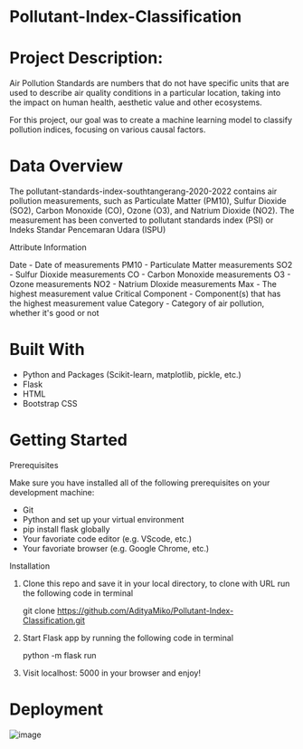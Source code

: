 # Pollutant-Index-Classification

# Project Description:
Air Pollution Standards are numbers that do not have specific units that are used to describe air quality conditions in a particular location, taking into the impact on human health, aesthetic value and other ecosystems.

For this project, our goal was to create a machine learning model to classify pollution indices, focusing on various causal factors.

# Data Overview
The pollutant-standards-index-southtangerang-2020-2022 contains air pollution measurements, such as Particulate Matter (PM10), Sulfur Dioxide (SO2), Carbon Monoxide (CO), Ozone (O3), and Natrium Dioxide (NO2). The measurement has been converted to pollutant standards index (PSI) or Indeks Standar Pencemaran Udara (ISPU)

Attribute Information

Date - Date of measurements
PM10 - Particulate Matter measurements
SO2 - Sulfur Dioxide measurements
CO - Carbon Monoxide measurements
O3 - Ozone measurements
NO2 - Natrium DIoxide measurements
Max - The highest measurement value
Critical Component - Component(s) that has the highest measurement value
Category - Category of air pollution, whether it's good or not

# Built With
- Python and Packages (Scikit-learn, matplotlib, pickle, etc.)
- Flask 
- HTML
- Bootstrap CSS

# Getting Started
Prerequisites

Make sure you have installed all of the following prerequisites on your development machine:

- Git
- Python and set up your virtual environment
- pip install flask globally
- Your favoriate code editor (e.g. VScode, etc.)
- Your favoriate browser (e.g. Google Chrome, etc.)

Installation

1. Clone this repo and save it in your local directory, to clone with URL run the following code in terminal

    git clone https://github.com/AdityaMiko/Pollutant-Index-Classification.git

2. Start Flask app by running the following code in terminal

    python -m flask run

3. Visit localhost: 5000 in your browser and enjoy!

# Deployment
![image](https://github.com/AdityaMiko/Pollutant-Index-Classification/assets/54790529/10a90f45-bb05-4a44-a651-0b51e43eacc9)
